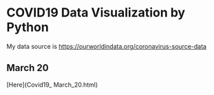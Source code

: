 # COVID19 Data Visualization by Python

My data source is https://ourworldindata.org/coronavirus-source-data

## March 20
[Here](Covid19_ March_20.html) 


